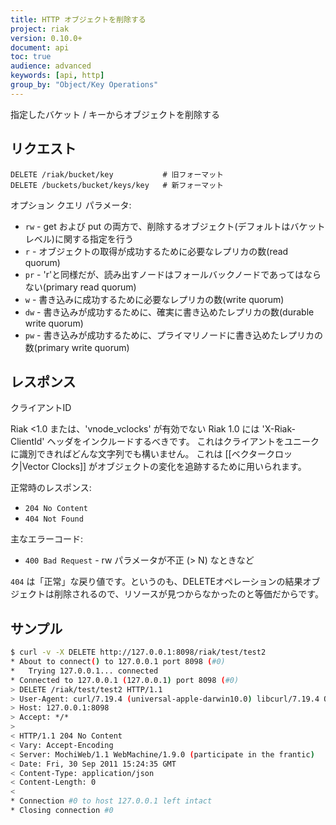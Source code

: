 ```yaml
---
title: HTTP オブジェクトを削除する
project: riak
version: 0.10.0+
document: api
toc: true
audience: advanced
keywords: [api, http]
group_by: "Object/Key Operations"
---
```


指定したバケット / キーからオブジェクトを削除する

## リクエスト

```
DELETE /riak/bucket/key           # 旧フォーマット
DELETE /buckets/bucket/keys/key   # 新フォーマット
```

オプション クエリ パラメータ:

* `rw` - get および put の両方で、削除するオブジェクト(デフォルトはバケットレベル)に関する指定を行う
* `r` - オブジェクトの取得が成功するために必要なレプリカの数(read quorum)
* `pr` - 'r'と同様だが、読み出すノードはフォールバックノードであってはならない(primary read quorum)
* `w` - 書き込みに成功するために必要なレプリカの数(write quorum)
* `dw` - 書き込みが成功するために、確実に書き込めたレプリカの数(durable write quorum)
* `pw` - 書き込みが成功するために、プライマリノードに書き込めたレプリカの数(primary write quorum)

## レスポンス

<div class="note"><div class="title">クライアントID</div>
<p>Riak &lt;1.0 または、'vnode_vclocks' が有効でない Riak 1.0 には 'X-Riak-ClientId' ヘッダをインクルードするべきです。
これはクライアントをユニークに識別できればどんな文字列でも構いません。
これは [[ベクタークロック|Vector Clocks]] がオブジェクトの変化を追跡するために用いられます。</p>
</div>

正常時のレスポンス:

* `204 No Content`
* `404 Not Found`

主なエラーコード:

* `400 Bad Request` - rw パラメータが不正 (> N) なときなど

`404` は「正常」な戻り値です。というのも、DELETEオペレーションの結果オブジェクトは削除されるので、リソースが見つからなかったのと等価だからです。

## サンプル

```bash
$ curl -v -X DELETE http://127.0.0.1:8098/riak/test/test2
* About to connect() to 127.0.0.1 port 8098 (#0)
*   Trying 127.0.0.1... connected
* Connected to 127.0.0.1 (127.0.0.1) port 8098 (#0)
> DELETE /riak/test/test2 HTTP/1.1
> User-Agent: curl/7.19.4 (universal-apple-darwin10.0) libcurl/7.19.4 OpenSSL/0.9.8l zlib/1.2.3
> Host: 127.0.0.1:8098
> Accept: */*
>
< HTTP/1.1 204 No Content
< Vary: Accept-Encoding
< Server: MochiWeb/1.1 WebMachine/1.9.0 (participate in the frantic)
< Date: Fri, 30 Sep 2011 15:24:35 GMT
< Content-Type: application/json
< Content-Length: 0
<
* Connection #0 to host 127.0.0.1 left intact
* Closing connection #0
```
